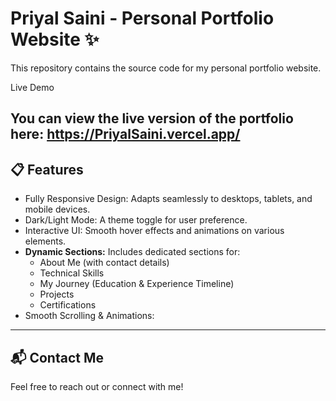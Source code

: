 # Priyal Saini - Personal Portfolio Website ✨
This repository contains the source code for my personal portfolio website. 

Live Demo

You can view the live version of the portfolio here: https://PriyalSaini.vercel.app/
---
## 📋 Features

-   Fully Responsive Design: Adapts seamlessly to desktops, tablets, and mobile devices.
-   Dark/Light Mode: A theme toggle for user preference.
-   Interactive UI: Smooth hover effects and animations on various elements.
-   **Dynamic Sections:** Includes dedicated sections for:
    -   About Me (with contact details)
    -   Technical Skills
    -   My Journey (Education & Experience Timeline)
    -   Projects
    -   Certifications
-    Smooth Scrolling & Animations:

---

## 📬 Contact Me

Feel free to reach out or connect with me!

